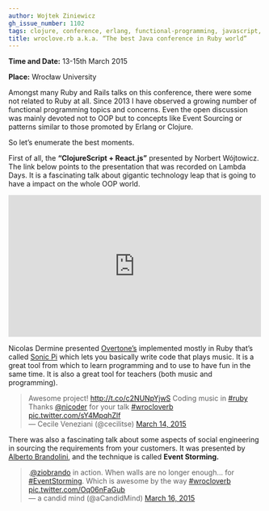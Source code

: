 ```yaml
---
author: Wojtek Ziniewicz
gh_issue_number: 1102
tags: clojure, conference, erlang, functional-programming, javascript, ruby
title: wroclove.rb a.k.a. “The best Java conference in Ruby world”
---
```




**Time and Date:** 13-15th March 2015

**Place:** Wrocław University

Amongst many Ruby and Rails talks on this conference, there were some not related to Ruby at all. Since 2013 I have observed a growing number of functional programming topics and concerns. Even the open discussion was mainly devoted not to OOP but to concepts like Event Sourcing or patterns similar to those promoted by Erlang or Clojure.

So let’s enumerate the best moments.

First of all, the **“ClojureScript + React.js”** presented by Norbert Wójtowicz. The link below points to the presentation that was recorded on Lambda Days. It is a fascinating talk about gigantic technology leap that is going to have a impact on the whole OOP world.

<iframe allowfullscreen="" frameborder="0" height="281" mozallowfullscreen="" src="https://player.vimeo.com/video/122316380" webkitallowfullscreen="" width="500"></iframe>

Nicolas Dermine presented [Overtone’s](http://overtone.github.io/) implemented mostly in Ruby that’s called [Sonic Pi](http://sonic-pi.net/) which lets you basically write code that plays music. It is a great tool from which to learn programming and to use to have fun in the same time. It is also a great tool for teachers (both music and programming).

<blockquote class="twitter-tweet" lang="en">
Awesome project! <a href="http://t.co/c2NUNpYjwS">http://t.co/c2NUNpYjwS</a> Coding music in <a href="https://twitter.com/hashtag/ruby?src=hash">#ruby</a> Thanks <a href="https://twitter.com/nicoder">@nicoder</a> for your talk <a href="https://twitter.com/hashtag/wrocloverb?src=hash">#wrocloverb</a> <a href="http://t.co/sY4MpqhZlf">pic.twitter.com/sY4MpqhZlf</a><br />
— Cecile Veneziani (@cecilitse) <a href="https://twitter.com/cecilitse/status/576775533805092864">March 14, 2015</a></blockquote>

There was also a fascinating talk about some aspects of social engineering in sourcing the requirements from your customers. It was presented by [Alberto Brandolini](https://twitter.com/ziobrando), and the technique is called **Event Storming.**

<blockquote class="twitter-tweet" lang="en">
.<a href="https://twitter.com/ziobrando">@ziobrando</a> in action. When walls are no longer enough... for <a href="https://twitter.com/hashtag/EventStorming?src=hash">#EventStorming</a>. Which is awesome by the way <a href="https://twitter.com/hashtag/wrocloverb?src=hash">#wrocloverb</a> <a href="http://t.co/Oq06nFaGub">pic.twitter.com/Oq06nFaGub</a><br />
— a candid mind (@aCandidMind) <a href="https://twitter.com/aCandidMind/status/577486878330511360">March 16, 2015</a></blockquote>
<script async="" charset="utf-8" src="//platform.twitter.com/widgets.js"></script>
